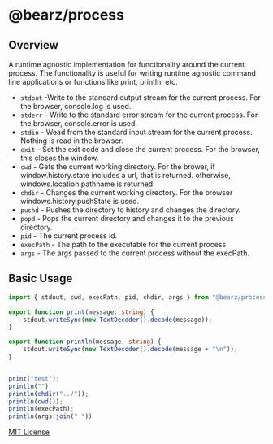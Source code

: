 # @bearz/process

## Overview

A runtime agnostic implementation for functionality around
the current process.  The functionality is useful for writing
runtime agnostic command line applications or functions like
print, println, etc.

- `stdout` -Write to the standard output stream
  for the current process. For the browser, console.log is used.
- `stderr` - Write to the standard error stream
  for the current process. For the browser, console.error is used.
- `stdin` - Wead from the standard input stream
  for the current process. Nothing is read in the browser.
- `exit` -  Set the exit code and close the current
  process. For the browser, this closes the window.
- `cwd` - Gets the current working directory.  For the brower,
  if window.history.state includes a url, that is returned. otherwise,
  windows.location.pathname is returned.
- `chdir` - Changes the current working directory. For the browser
  windows.history.pushState is used.
- `pushd` - Pushes the directory to history and changes the directory.
- `popd` - Pops the current directory and changes it to the previous directory.
- `pid`  - The current process id.
- `execPath` - The path to the executable for the current process.
- `args`  - The args passed to the current process without the execPath.

## Basic Usage

```ts
import { stdout, cwd, execPath, pid, chdir, args } from "@bearz/process"

export function print(message: string) {
    stdout.writeSync(new TextDecoder().decode(message));
}

export function println(message: string) {
    stdout.writeSync(new TextDecoder().decode(message + "\n"));
}


print("test");
println("")
println(chdir("../"));
println(cwd());
println(execPath);
println(args.join(" "))

```

[MIT License](./LICENSE.md)